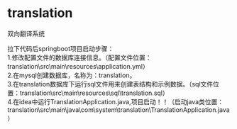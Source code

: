# translation
双向翻译系统

拉下代码后springboot项目启动步骤：<br>
1.修改配置文件的数据库连接信息。（配置文件位置：translation\src\main\resources\application.yml）<br>
2.在mysql创建数据库，名称为：translation。<br>
3.在translation数据库下运行sql文件用来创建表结构和示例数据。（sql文件位置：translation\src\main\resources\sql\translation.sql）<br>
4.在idea中运行TranslationApplication.java,项目启动！！（启动java类位置：translation\src\main\java\com\system\translation\TranslationApplication.java）<br>
